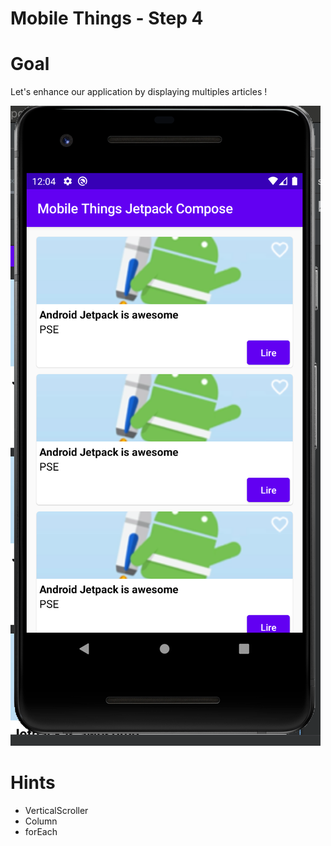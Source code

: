 # Mobile Things - Step 4

# Goal
Let's enhance our application by displaying multiples articles !

![image](./images/step_4.png)

# Hints
- VerticalScroller
- Column
- forEach